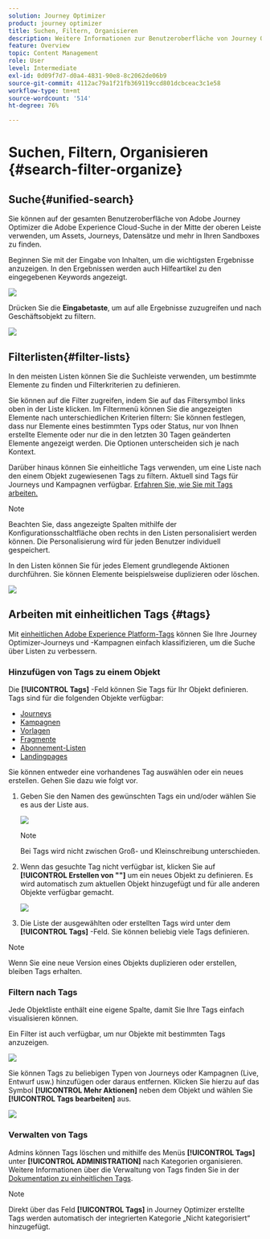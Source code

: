 ```yaml
---
solution: Journey Optimizer
product: journey optimizer
title: Suchen, Filtern, Organisieren
description: Weitere Informationen zur Benutzeroberfläche von Journey Optimizer
feature: Overview
topic: Content Management
role: User
level: Intermediate
exl-id: 0d09f7d7-d0a4-4831-90e8-8c2062de06b9
source-git-commit: 4112ac79a1f21fb369119ccd801dcbceac3c1e58
workflow-type: tm+mt
source-wordcount: '514'
ht-degree: 76%

---
```


# Suchen, Filtern, Organisieren {#search-filter-organize}

## Suche{#unified-search}

Sie können auf der gesamten Benutzeroberfläche von Adobe Journey Optimizer die Adobe Experience Cloud-Suche in der Mitte der oberen Leiste verwenden, um Assets, Journeys, Datensätze und mehr in Ihren Sandboxes zu finden.

Beginnen Sie mit der Eingabe von Inhalten, um die wichtigsten Ergebnisse anzuzeigen. In den Ergebnissen werden auch Hilfeartikel zu den eingegebenen Keywords angezeigt.

![](assets/unified-search.png)

Drücken Sie die **Eingabetaste**, um auf alle Ergebnisse zuzugreifen und nach Geschäftsobjekt zu filtern.

![](assets/search-and-filter.png)

## Filterlisten{#filter-lists}

In den meisten Listen können Sie die Suchleiste verwenden, um bestimmte Elemente zu finden und Filterkriterien zu definieren.

Sie können auf die Filter zugreifen, indem Sie auf das Filtersymbol links oben in der Liste klicken. Im Filtermenü können Sie die angezeigten Elemente nach unterschiedlichen Kriterien filtern: Sie können festlegen, dass nur Elemente eines bestimmten Typs oder Status, nur von Ihnen erstellte Elemente oder nur die in den letzten 30 Tagen geänderten Elemente angezeigt werden. Die Optionen unterscheiden sich je nach Kontext.

Darüber hinaus können Sie einheitliche Tags verwenden, um eine Liste nach den einem Objekt zugewiesenen Tags zu filtern. Aktuell sind Tags für Journeys und Kampagnen verfügbar. [Erfahren Sie, wie Sie mit Tags arbeiten.](#tags)

>[!NOTE]
>
>Beachten Sie, dass angezeigte Spalten mithilfe der Konfigurationsschaltfläche oben rechts in den Listen personalisiert werden können. Die Personalisierung wird für jeden Benutzer individuell gespeichert.

In den Listen können Sie für jedes Element grundlegende Aktionen durchführen. Sie können Elemente beispielsweise duplizieren oder löschen.

![](assets/journey4.png)

## Arbeiten mit einheitlichen Tags {#tags}

Mit [einheitlichen Adobe Experience Platform-Tags](https://experienceleague.adobe.com/docs/experience-platform/administrative-tags/overview.html?lang=de) können Sie Ihre Journey Optimizer-Journeys und -Kampagnen einfach klassifizieren, um die Suche über Listen zu verbessern.

### Hinzufügen von Tags zu einem Objekt

Die **[!UICONTROL Tags]** -Feld können Sie Tags für Ihr Objekt definieren. Tags sind für die folgenden Objekte verfügbar:

* [Journeys](../building-journeys/journey-gs.md#change-properties)
* [Kampagnen](../campaigns/create-campaign.md#create)
* [Vorlagen](../email/content-templates.md)
* [Fragmente](../email/fragments.md)
* [Abonnement-Listen](../landing-pages/subscription-list.md)
* [Landingpages](../landing-pages/create-lp.md)

Sie können entweder eine vorhandenes Tag auswählen oder ein neues erstellen. Gehen Sie dazu wie folgt vor.

1. Geben Sie den Namen des gewünschten Tags ein und/oder wählen Sie es aus der Liste aus.

   ![](assets/tags1.png)

   >[!NOTE]
   >
   > Bei Tags wird nicht zwischen Groß- und Kleinschreibung unterschieden.

1. Wenn das gesuchte Tag nicht verfügbar ist, klicken Sie auf **[!UICONTROL Erstellen von &quot;&quot;]** um ein neues Objekt zu definieren. Es wird automatisch zum aktuellen Objekt hinzugefügt und für alle anderen Objekte verfügbar gemacht.

   ![](assets/tags4.png)

1. Die Liste der ausgewählten oder erstellten Tags wird unter dem **[!UICONTROL Tags]** -Feld. Sie können beliebig viele Tags definieren.

>[!NOTE]
> 
> Wenn Sie eine neue Version eines Objekts duplizieren oder erstellen, bleiben Tags erhalten.

### Filtern nach Tags

Jede Objektliste enthält eine eigene Spalte, damit Sie Ihre Tags einfach visualisieren können.

Ein Filter ist auch verfügbar, um nur Objekte mit bestimmten Tags anzuzeigen.

![](assets/tags2.png)

Sie können Tags zu beliebigen Typen von Journeys oder Kampagnen (Live, Entwurf usw.) hinzufügen oder daraus entfernen. Klicken Sie hierzu auf das Symbol **[!UICONTROL Mehr Aktionen]** neben dem Objekt und wählen Sie **[!UICONTROL Tags bearbeiten]** aus.

![](assets/tags3.png)

### Verwalten von Tags

Admins können Tags löschen und mithilfe des Menüs **[!UICONTROL Tags]** unter **[!UICONTROL ADMINISTRATION]** nach Kategorien organisieren. Weitere Informationen über die Verwaltung von Tags finden Sie in der [Dokumentation zu einheitlichen Tags](https://experienceleague.adobe.com/docs/experience-platform/administrative-tags/ui/managing-tags.html?lang=de).

>[!NOTE]
>
> Direkt über das Feld **[!UICONTROL Tags]** in Journey Optimizer erstellte Tags werden automatisch der integrierten Kategorie „Nicht kategorisiert“ hinzugefügt.
